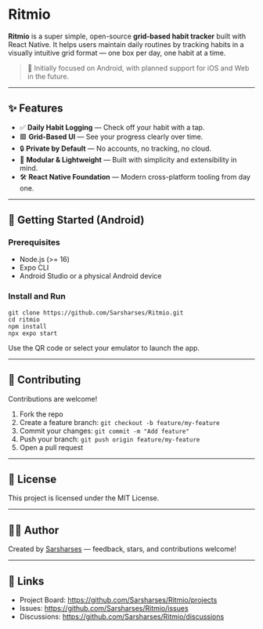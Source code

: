 # Ritmio

**Ritmio** is a super simple, open-source **grid-based habit tracker** built with React Native. It helps users maintain daily routines by tracking habits in a visually intuitive grid format — one box per day, one habit at a time.

> 📱 Initially focused on Android, with planned support for iOS and Web in the future.

---

## ✨ Features

- ✅ **Daily Habit Logging** — Check off your habit with a tap.  
- 🟩 **Grid-Based UI** — See your progress clearly over time.  
- 🔒 **Private by Default** — No accounts, no tracking, no cloud.  
- 🧩 **Modular & Lightweight** — Built with simplicity and extensibility in mind.  
- 🛠️ **React Native Foundation** — Modern cross-platform tooling from day one.  

---

## 📱 Getting Started (Android)

### Prerequisites

- Node.js (>= 16)  
- Expo CLI  
- Android Studio or a physical Android device  

### Install and Run

```
git clone https://github.com/Sarsharses/Ritmio.git  
cd ritmio  
npm install  
npx expo start  
```

Use the QR code or select your emulator to launch the app.

[//]: # ()
[//]: # (---)

[//]: # ()
[//]: # (## 📦 Tech Stack)

[//]: # ()
[//]: # (- **Framework**: React Native  )

[//]: # (- **Tooling**: Expo)

[//]: # (- **Styling**: Tailwind CSS for React Native &#40;e.g. `tailwind-rn`, `nativewind`&#41;  )

[//]: # (- **Storage**: AsyncStorage  )

[//]: # (- **State Management**: React Context / useReducer  )

[//]: # ()
[//]: # (---)

[//]: # ()
[//]: # (## 🌱 Roadmap)

[//]: # ()
[//]: # (- [x] Basic daily habit check-in  )

[//]: # (- [ ] Support for multiple habits  )

[//]: # (- [ ] Streak tracking and calendar heatmap  )

[//]: # (- [ ] iOS support  )

[//]: # (- [ ] Web version &#40;React Native Web&#41;  )

[//]: # (- [ ] Dark mode & theming  )

[//]: # (- [ ] Optional cloud sync &#40;e.g. Firebase or Supabase&#41;  )

---

## 🤝 Contributing

Contributions are welcome!

1. Fork the repo  
2. Create a feature branch: `git checkout -b feature/my-feature`  
3. Commit your changes: `git commit -m "Add feature"`  
4. Push your branch: `git push origin feature/my-feature`  
5. Open a pull request  

[//]: # ()
[//]: # (Before contributing, please read our `CONTRIBUTING.md` and `CODE_OF_CONDUCT.md`.)

---

## 📄 License

This project is licensed under the MIT License.

---

## 👨‍💻 Author

Created by [Sarsharses](https://github.com/Sarsharses) — feedback, stars, and contributions welcome!

---

## 🔗 Links

- Project Board: https://github.com/Sarsharses/Ritmio/projects  
- Issues: https://github.com/Sarsharses/Ritmio/issues  
- Discussions: https://github.com/Sarsharses/Ritmio/discussions
